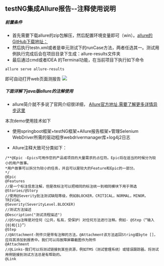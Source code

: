 ## testNG集成Allure报告--注释使用说明
##### 前置条件
- 首先需要下载allure的zip包解压，然后配置环境变量即可（win）。[allure的GitHub下载地址：](https://github.com/allure-framework/allure2/releases/tag/2.13.5)
- 然后执行testn.xml或者是单元测试下的runCase方法，两者任选其一。测试用例执行完成后会在项目目录下生成：allure-results文件夹
- 最后通过cmd或者IDEA 的Terminal功能，在当前项目下执行如下命令
```
allure serve allure-results
```
即可自动打开web页面测报告
![](https://upload-images.jianshu.io/upload_images/16753854-34d76865f3b093f1.png?imageMogr2/auto-orient/strip%7CimageView2/2/w/1240)

##### 下面详解下java版allure的注解使用
- allure简介就不多说了官网介绍很详细，
[Allure官方地址,需要了解更多详情异步这里](https://docs.qameta.io/allure/#_testng)

 本次demo使用技术如下
- 使用springboot框架+testNG框架+Allure报告框架+管理Selenium WebDriver所需的驱动程序webdrivermanager库+log4j2日志
 
-  Allure注释大致可分类如下：
```
/**@Epic -Epics可用作您的产品或项目的大量需求的占位符。Epic将在适当的时候分为较小的用户故事。
*用户故事可以拆分为较小的任务，并且可以是较大的Feature和Epic的一部分。
*/
@Epic
@Features
//是一个标注信息注解，但是改标注可以把相同的标注统一到相同模块下用于筛选
@Stories/@Story
//使用@Severity批注测试缺陷等级，例如BLOCKER，CRITICAL，NORMAL，MINOR，TRIVIAL
@Severity(SeverityLevel.BLOCKER)
//测试方法描述
@Description("测试流程描述")
//@Step注释是对任何（公共，私有，受保护）对任何方法进行注释。例如- @Step（“输入{0}和{1}”）
@Step
//@Attachment-附件只是带有注释的方法，@Attachment该方法返回String或byte []，应将其添加到报表中。我们可以将故障屏幕截图作为附件
@Attachment
//@Links-我们可以将测试链接到某些资源，例如TMS（测试管理系统）或错误跟踪器。将测试用例链接到测试方法总是有帮助的。
@Link
```
